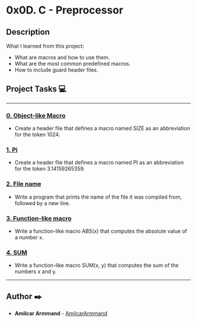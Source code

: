 # 0x0D. C - Preprocessor

## Description
What I learned from this project:

* What are macros and how to use them.
* What are the most common predefined macros.
* How to include guard header files.

## Project Tasks  :computer:
---

### [0. Object-like Macro](./0-object_like_macro.h)
* Create a header file that defines a macro named SIZE as an abbreviation for the token 1024.


### [1. Pi](./1-pi.h)
* Create a header file that defines a macro named PI as an abbreviation for the token 3.14159265359.


### [2. File name](./2-main.c)
* Write a program that prints the name of the file it was compiled from, followed by a new line.


### [3. Function-like macro](./3-function_like_macro.h)
* Write a function-like macro ABS(x) that computes the absolute value of a number x.


### [4. SUM](./4-sum.h)
* Write a function-like macro SUM(x, y) that computes the sum of the numbers x and y.

---

## Author  :black_nib:
* **Amilcar Armmand** - [AmilcarArmmand](https://github.com/AmilcarArmmand)

